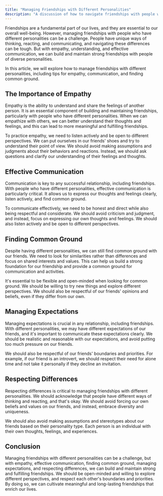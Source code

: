 ```yaml
---
title: "Managing Friendships with Different Personalities"
description: "A discussion of how to navigate friendships with people who have different personalities, including tips for empathy, communication, and finding common ground."
---
```

Friendships are a fundamental part of our lives, and they are essential to our overall well-being. However, managing friendships with people who have different personalities can be a challenge. People have unique ways of thinking, reacting, and communicating, and navigating these differences can be tough. But with empathy, understanding, and effective communication, we can build and maintain strong friendships with people of diverse personalities.

In this article, we will explore how to manage friendships with different personalities, including tips for empathy, communication, and finding common ground.

## The Importance of Empathy

Empathy is the ability to understand and share the feelings of another person. It is an essential component of building and maintaining friendships, particularly with people who have different personalities. When we can empathize with others, we can better understand their thoughts and feelings, and this can lead to more meaningful and fulfilling friendships.

To practice empathy, we need to listen actively and be open to different perspectives. We can put ourselves in our friends' shoes and try to understand their point of view. We should avoid making assumptions and judgments about their behaviors and reactions. Instead, we should ask questions and clarify our understanding of their feelings and thoughts.

## Effective Communication

Communication is key to any successful relationship, including friendships. With people who have different personalities, effective communication is particularly critical. It allows us to express our thoughts and feelings clearly, listen actively, and find common ground.

To communicate effectively, we need to be honest and direct while also being respectful and considerate. We should avoid criticism and judgment, and instead, focus on expressing our own thoughts and feelings. We should also listen actively and be open to different perspectives.

## Finding Common Ground

Despite having different personalities, we can still find common ground with our friends. We need to look for similarities rather than differences and focus on shared interests and values. This can help us build a strong foundation for our friendship and provide a common ground for communication and activities.

It's essential to be flexible and open-minded when looking for common ground. We should be willing to try new things and explore different perspectives. We should also be respectful of our friends' opinions and beliefs, even if they differ from our own.

## Managing Expectations

Managing expectations is crucial in any relationship, including friendships. With different personalities, we may have different expectations of our friends, and it's important to communicate these expectations clearly. We should be realistic and reasonable with our expectations, and avoid putting too much pressure on our friends.

We should also be respectful of our friends' boundaries and priorities. For example, if our friend is an introvert, we should respect their need for alone time and not take it personally if they decline an invitation.

## Respecting Differences

Respecting differences is critical to managing friendships with different personalities. We should acknowledge that people have different ways of thinking and reacting, and that's okay. We should avoid forcing our own beliefs and values on our friends, and instead, embrace diversity and uniqueness.

We should also avoid making assumptions and stereotypes about our friends based on their personality type. Each person is an individual with their own thoughts, feelings, and experiences.

## Conclusion

Managing friendships with different personalities can be a challenge, but with empathy, effective communication, finding common ground, managing expectations, and respecting differences, we can build and maintain strong and fulfilling friendships. We should be open-minded and willing to explore different perspectives, and respect each other's boundaries and priorities. By doing so, we can cultivate meaningful and long-lasting friendships that enrich our lives.
